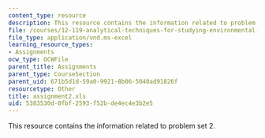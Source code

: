 ```yaml
---
content_type: resource
description: This resource contains the information related to problem set 2.
file: /courses/12-119-analytical-techniques-for-studying-environmental-and-geologic-samples-spring-2011/5383530d0fbf2593f52bde4ec4e3b2e5_assignment2.xls
file_type: application/vnd.ms-excel
learning_resource_types:
- Assignments
ocw_type: OCWFile
parent_title: Assignments
parent_type: CourseSection
parent_uid: 671b5d1d-59a0-9921-8b06-5040ad91826f
resourcetype: Other
title: assignment2.xls
uid: 5383530d-0fbf-2593-f52b-de4ec4e3b2e5
---
```

This resource contains the information related to problem set 2.

